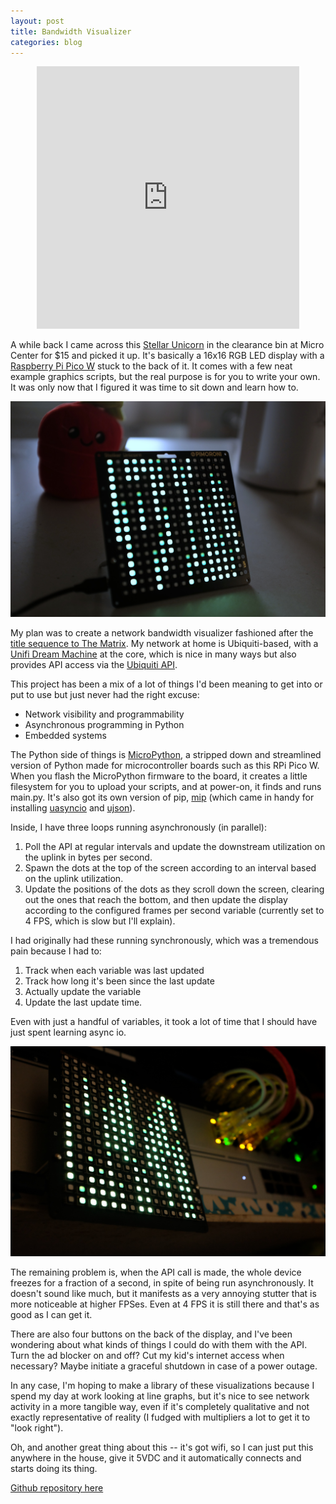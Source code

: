 ```yaml
---
layout: post
title: Bandwidth Visualizer
categories: blog
---
```


<p style="text-align:center;">
<iframe width="420" height="420" src="https://youtube.com/embed/PvReemZQBMc?si=URhuCU08FmaoV6Wv" title="YouTube video player" frameborder="0" allow="accelerometer; autoplay; clipboard-write; encrypted-media; gyroscope; picture-in-picture; web-share" referrerpolicy="strict-origin-when-cross-origin" allowfullscreen></iframe>
</p>


A while back I came across this [Stellar Unicorn](https://shop.pimoroni.com/products/space-unicorns) in the clearance bin at Micro Center for $15 and picked it up.  It's basically a 16x16 RGB LED display with a [Raspberry Pi Pico W](https://www.raspberrypi.com/documentation/microcontrollers/pico-series.html) stuck to the back of it.  It comes with a few neat example graphics scripts, but the real purpose is for you to write your own.  It was only now that I figured it was time to sit down and learn how to.

![matrix](/assets/matrix1.jpg)

My plan was to create a network bandwidth visualizer fashioned after the [title sequence to The Matrix](https://www.youtube.com/watch?v=kIXNpePYzZU).  My network at home is Ubiquiti-based, with a [Unifi Dream Machine](https://www.ui.com/me/en/cloud-gateways/large-scale) at the core, which is nice in many ways but also provides API access via the [Ubiquiti API](https://developer.ui.com/site-manager-api/gettingstarted).

This project has been a mix of a lot of things I'd been meaning to get into or put to use but just never had the right excuse:
- Network visibility and programmability
- Asynchronous programming in Python
- Embedded systems

The Python side of things is [MicroPython](https://micropython.org/download/RPI_PICO_W/), a stripped down and streamlined version of Python made for microcontroller boards such as this RPi Pico W.  When you flash the MicroPython firmware to the board, it creates a little filesystem for you to upload your scripts, and at power-on, it finds and runs main.py.  It's also got its own version of pip, [mip](https://docs.micropython.org/en/latest/reference/packages.html) (which came in handy for installing [uasyncio](https://docs.micropython.org/en/v1.14/library/uasyncio.html) and [ujson](https://docs.micropython.org/en/v1.15/library/ujson.html)).


Inside, I have three loops running asynchronously (in parallel):
1. Poll the API at regular intervals and update the downstream utilization on the uplink in bytes per second. 
2. Spawn the dots at the top of the screen according to an interval based on the uplink utilization.  
3. Update the positions of the dots as they scroll down the screen, clearing out the ones that reach the bottom, and then update the display according to the configured frames per second variable (currently set to 4 FPS, which is slow but I'll explain).

I had originally had these running synchronously, which was a tremendous pain because I had to:
1. Track when each variable was last updated
2. Track how long it's been since the last update
3. Actually update the variable
4. Update the last update time.

Even with just a handful of variables, it took a lot of time that I should have just spent learning async io.

![matrix2](/assets/matrix2.jpg)

The remaining problem is, when the API call is made, the whole device freezes for a fraction of a second, in spite of being run asynchronously.  It doesn't sound like much, but it manifests as a very annoying stutter that is more noticeable at higher FPSes.  Even at 4 FPS it is still there and that's as good as I can get it.

There are also four buttons on the back of the display, and I've been wondering about what kinds of things I could do with them with the API.  Turn the ad blocker on and off?  Cut my kid's internet access when necessary?  Maybe initiate a graceful shutdown in case of a power outage.

In any case, I'm hoping to make a library of these visualizations because I spend my day at work looking at line graphs, but it's nice to see network activity in a more tangible way, even if it's completely qualitative and not exactly representative of reality (I fudged with multipliers a lot to get it to "look right").

Oh, and another great thing about this -- it's got wifi, so I can just put this anywhere in the house, give it 5VDC and it automatically connects and starts doing its thing.

[Github repository here](https://github.com/2fivefive/stellar-unicorn-viz)
